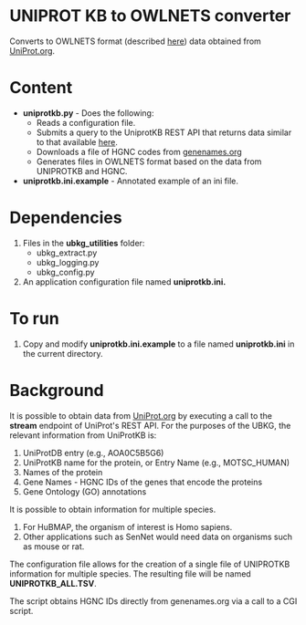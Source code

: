 # UNIPROT KB to OWLNETS converter

Converts to OWLNETS format (described [here](https://github.com/callahantiff/PheKnowLator/blob/master/notebooks/OWLNETS_Example_Application.ipynb]))
data obtained from [UniProt.org](https://www.uniprot.org/).

# Content
- **uniprotkb.py** - Does the following:
   - Reads a configuration file.
   - Submits a query to the UniprotKB REST API that returns data similar to that available [here](https://www.uniprot.org/uniprotkb?query=).
   - Downloads a file of HGNC codes from [genenames.org](https://www.genenames.org/download/custom/)
   - Generates files in OWLNETS format based on the data from UNIPROTKB and HGNC.
- **uniprotkb.ini.example** - Annotated example of an ini file.

# Dependencies
1. Files in the **ubkg_utilities** folder:
   - ubkg_extract.py
   - ubkg_logging.py
   - ubkg_config.py
2. An application configuration file named **uniprotkb.ini.**

# To run
1. Copy and modify **uniprotkb.ini.example** to a file named **uniprotkb.ini** in the current directory.

# Background

It is possible to obtain data from [UniProt.org](https://www.uniprot.org/uniprotkb?query=*) by executing a call to the **stream** endpoint of UniProt's REST API. 
For the purposes of the UBKG, the relevant information from UniProtKB is:
1. UniProtDB entry (e.g., AOA0C5B5G6)
2. UniProtKB name for the protein, or Entry Name (e.g., MOTSC_HUMAN)
3. Names of the protein
4. Gene Names - HGNC IDs of the genes that encode the proteins
5. Gene Ontology (GO) annotations

It is possible to obtain information for multiple species.
1. For HuBMAP, the organism of interest is Homo sapiens. 
2. Other applications such as SenNet would need data on
organisms such as mouse or rat.

The configuration file allows for the creation of a single file of UNIPROTKB information for multiple species. The resulting file will be named **UNIPROTKB_ALL.TSV**.

The script obtains HGNC IDs directly from genenames.org via 
a call to a CGI script.

